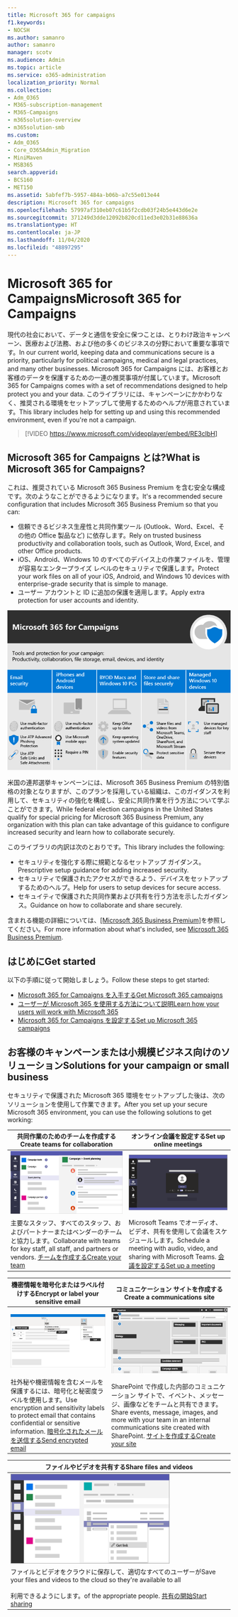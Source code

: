 ```yaml
---
title: Microsoft 365 for campaigns
f1.keywords:
- NOCSH
ms.author: samanro
author: samanro
manager: scotv
ms.audience: Admin
ms.topic: article
ms.service: o365-administration
localization_priority: Normal
ms.collection:
- Adm_O365
- M365-subscription-management
- M365-Campaigns
- m365solution-overview
- m365solution-smb
ms.custom:
- Adm_O365
- Core_O365Admin_Migration
- MiniMaven
- MSB365
search.appverid:
- BCS160
- MET150
ms.assetid: 5abfef7b-5957-484a-b06b-a7c55e013e44
description: Microsoft 365 for campaigns
ms.openlocfilehash: 57997af310eb07c61b5f2cdb03f24b5e443d6e2e
ms.sourcegitcommit: 371249d3dde12092b820cd11ed3e02b31e88636a
ms.translationtype: HT
ms.contentlocale: ja-JP
ms.lasthandoff: 11/04/2020
ms.locfileid: "48897295"
---
```

<a name="microsoft-365-for-campaigns"></a><span data-ttu-id="1d944-103">Microsoft 365 for Campaigns</span><span class="sxs-lookup"><span data-stu-id="1d944-103">Microsoft 365 for Campaigns</span></span>
===========================

<span data-ttu-id="1d944-104">現代の社会において、データと通信を安全に保つことは、とりわけ政治キャンペーン、医療および法務、および他の多くのビジネスの分野において重要な事項です。</span><span class="sxs-lookup"><span data-stu-id="1d944-104">In our current world, keeping data and communications secure is a priority, particularly for political campaigns, medical and legal practices, and many other businesses.</span></span> <span data-ttu-id="1d944-105">Microsoft 365 for Campaigns には、お客様とお客様のデータを保護するための一連の推奨事項が付属しています。</span><span class="sxs-lookup"><span data-stu-id="1d944-105">Microsoft 365 for Campaigns comes with a set of recommendations designed to help protect you and your data.</span></span> <span data-ttu-id="1d944-106">このライブラリには、キャンペーンにかかわりなく、推奨される環境をセットアップして使用するためのヘルプが用意されています。</span><span class="sxs-lookup"><span data-stu-id="1d944-106">This library includes help for setting up and using this recommended environment, even if you're not a campaign.</span></span>

> [!VIDEO https://www.microsoft.com/videoplayer/embed/RE3clbH]

<a name="what-is-microsoft-365-for-campaigns"></a><span data-ttu-id="1d944-107">Microsoft 365 for Campaigns とは?</span><span class="sxs-lookup"><span data-stu-id="1d944-107">What is Microsoft 365 for Campaigns?</span></span>
------------------------------------

<span data-ttu-id="1d944-108">これは、推奨されている Microsoft 365 Business Premium を含む安全な構成です。次のようなことができるようになります。</span><span class="sxs-lookup"><span data-stu-id="1d944-108">It's a recommended secure configuration that includes Microsoft 365 Business Premium so that you can:</span></span>

- <span data-ttu-id="1d944-109">信頼できるビジネス生産性と共同作業ツール (Outlook、Word、Excel、その他の Office 製品など) に依存します。</span><span class="sxs-lookup"><span data-stu-id="1d944-109">Rely on trusted business productivity and collaboration tools, such as Outlook, Word, Excel, and other Office products.</span></span>
- <span data-ttu-id="1d944-110">iOS、Android、Windows 10 のすべてのデバイス上の作業ファイルを、管理が容易なエンタープライズ レベルのセキュリティで保護します。</span><span class="sxs-lookup"><span data-stu-id="1d944-110">Protect your work files on all of your iOS, Android, and Windows 10 devices with enterprise-grade security that is simple to manage.</span></span>
- <span data-ttu-id="1d944-111">ユーザー アカウントと ID に追加の保護を適用します。</span><span class="sxs-lookup"><span data-stu-id="1d944-111">Apply extra protection for user accounts and identity.</span></span>

![Microsoft 365 Business Premium は、生産性ツール、共同作業ツール、ファイル ストレージ、メール、デバイス、ID を保護します。](../media/M365-WhatIsIt-SecurityFocus.png)

<span data-ttu-id="1d944-113">米国の連邦選挙キャンペーンには、Microsoft 365 Business Premium の特別価格の対象となりますが、このプランを採用している組織は、このガイダンスを利用して、セキュリティの強化を構成し、安全に共同作業を行う方法について学ぶことができます。</span><span class="sxs-lookup"><span data-stu-id="1d944-113">While federal election campaigns in the United States qualify for special pricing for Microsoft 365 Business Premium, any organization with this plan can take advantage of this guidance to configure increased security and learn how to collaborate securely.</span></span>

<span data-ttu-id="1d944-114">このライブラリの内訳は次のとおりです。</span><span class="sxs-lookup"><span data-stu-id="1d944-114">This library includes the following:</span></span>

- <span data-ttu-id="1d944-115">セキュリティを強化する際に規範となるセットアップ ガイダンス。</span><span class="sxs-lookup"><span data-stu-id="1d944-115">Prescriptive setup guidance for adding increased security.</span></span>
- <span data-ttu-id="1d944-116">セキュリティで保護されたアクセスができるよう、デバイスをセットアップするためのヘルプ。</span><span class="sxs-lookup"><span data-stu-id="1d944-116">Help for users to setup devices for secure access.</span></span>
- <span data-ttu-id="1d944-117">セキュイティで保護された共同作業および共有を行う方法を示したガイダンス。</span><span class="sxs-lookup"><span data-stu-id="1d944-117">Guidance on how to collaborate and share securely.</span></span>

<span data-ttu-id="1d944-118">含まれる機能の詳細については、[[Microsoft 365 Business Premium]](https://www.microsoft.com/microsoft-365/business)を参照してください。</span><span class="sxs-lookup"><span data-stu-id="1d944-118">For more information about what's included, see [Microsoft 365 Business Premium](https://www.microsoft.com/microsoft-365/business).</span></span>

<a name="get-started"></a><span data-ttu-id="1d944-119">はじめに</span><span class="sxs-lookup"><span data-stu-id="1d944-119">Get started</span></span>
--------------------------

<span data-ttu-id="1d944-120">以下の手順に従って開始しましょう。</span><span class="sxs-lookup"><span data-stu-id="1d944-120">Follow these steps to get started:</span></span>

- [<span data-ttu-id="1d944-121">Microsoft 365 for Campaigns を入手する</span><span class="sxs-lookup"><span data-stu-id="1d944-121">Get Microsoft 365 campaigns</span></span>](get-microsoft-365-campaigns.md)
- [<span data-ttu-id="1d944-122">ユーザーが Microsoft 365 を使用する方法について説明</span><span class="sxs-lookup"><span data-stu-id="1d944-122">Learn how your users will work with Microsoft 365</span></span>](m365-campaigns-users.md)
- [<span data-ttu-id="1d944-123">Microsoft 365 for Campaigns を設定する</span><span class="sxs-lookup"><span data-stu-id="1d944-123">Set up Microsoft 365 campaigns</span></span>](microsoft-365-campaigns-setup-overview.md)

<a name="solutions-for-your-campaign-or-small-business"></a><span data-ttu-id="1d944-124">お客様のキャンペーンまたは小規模ビジネス向けのソリューション</span><span class="sxs-lookup"><span data-stu-id="1d944-124">Solutions for your campaign or small business</span></span>
--------------------------

<span data-ttu-id="1d944-125">セキュリティで保護された Microsoft 365 環境をセットアップした後は、次のソリューションを使用して作業できます。</span><span class="sxs-lookup"><span data-stu-id="1d944-125">After you set up your secure Microsoft 365 environment, you can use the following solutions to get working:</span></span>

| <span data-ttu-id="1d944-126">共同作業のためのチームを作成する</span><span class="sxs-lookup"><span data-stu-id="1d944-126">Create teams for collaboration</span></span> | <span data-ttu-id="1d944-127">オンライン会議を設定する</span><span class="sxs-lookup"><span data-stu-id="1d944-127">Set up online meetings</span></span> |
| ------------- | ------------- |
| ![SharePoint​​ コミュニケーション サイト](../media/sm-m365-democracy-teams-collab.png) | ![オンライン会議](../media/m365-democracy-teams-meetings.png) |
| <span data-ttu-id="1d944-130">主要なスタッフ、すべてのスタッフ、およびパートナーまたはベンダーのチームと協力します。</span><span class="sxs-lookup"><span data-stu-id="1d944-130">Collaborate with teams for key staff, all staff, and partners or vendors.</span></span> [<span data-ttu-id="1d944-131">チームを作成する</span><span class="sxs-lookup"><span data-stu-id="1d944-131">Create your team</span></span>](create-teams-for-collaboration.md) | <span data-ttu-id="1d944-132">Microsoft Teams でオーディオ、ビデオ、共有を使用して会議をスケジュールします。</span><span class="sxs-lookup"><span data-stu-id="1d944-132">Schedule a meeting with audio, video, and sharing with Microsoft Teams.</span></span> [<span data-ttu-id="1d944-133">会議を設定する</span><span class="sxs-lookup"><span data-stu-id="1d944-133">Set up a meeting</span></span>](set-up-meetings.md) |

| <span data-ttu-id="1d944-134">機密情報を暗号化またはラベル付けする</span><span class="sxs-lookup"><span data-stu-id="1d944-134">Encrypt or label your sensitive email</span></span> | <span data-ttu-id="1d944-135">コミュニケーション サイトを作成する</span><span class="sxs-lookup"><span data-stu-id="1d944-135">Create a communications site</span></span> |
| ------------- | ------------- |
| ![暗号化され、ラベル付けされたメール](../media/sm-m365-campaign-email-encrypt.png) | ![SharePoint​​ コミュニケーションサイト](../media/sm-m365-democracy-comms-site.png) |
| <span data-ttu-id="1d944-138">社外秘や機密情報を含むメールを保護するには、暗号化と秘密度ラベルを使用します。</span><span class="sxs-lookup"><span data-stu-id="1d944-138">Use encryption and sensitivity labels to protect email that contains confidential or sensitive information.</span></span> [<span data-ttu-id="1d944-139">暗号化されたメールを送信する</span><span class="sxs-lookup"><span data-stu-id="1d944-139">Send encrypted email</span></span>](send-encrypted-email.md) | <span data-ttu-id="1d944-140">SharePoint で作成した内部のコミュニケーション サイトで、イベント、メッセージ、画像などをチームと共有できます。</span><span class="sxs-lookup"><span data-stu-id="1d944-140">Share events, message, images, and more with your team in an internal communications site created with SharePoint.</span></span> [<span data-ttu-id="1d944-141">サイトを作成する</span><span class="sxs-lookup"><span data-stu-id="1d944-141">Create your site</span></span>](create-communications-site.md) |

| <span data-ttu-id="1d944-142">ファイルやビデオを共有する</span><span class="sxs-lookup"><span data-stu-id="1d944-142">Share files and videos</span></span> |
| ------------- |
| ![Microsoft Teams のファイルを共有](../media/m365-democracy-teams-sharefiles.png) |
| <span data-ttu-id="1d944-144">ファイルとビデオをクラウドに保存して、適切なすべてのユーザーが</span><span class="sxs-lookup"><span data-stu-id="1d944-144">Save your files and videos to the cloud so they're available to all</span></span> <br><br><span data-ttu-id="1d944-145">利用できるようにします。</span><span class="sxs-lookup"><span data-stu-id="1d944-145">of the appropriate people.</span></span> [<span data-ttu-id="1d944-146">共有の開始</span><span class="sxs-lookup"><span data-stu-id="1d944-146">Start sharing</span></span>](share-files-and-videos.md) |

